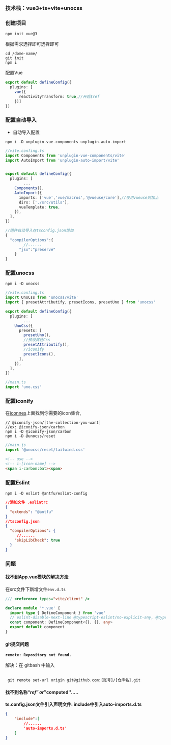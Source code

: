 

### 技术栈：vue3+ts+vite+unocss

### 创建项目

```
npm init vue@3
```

根据需求选择即可选择即可

```
cd /dome-name/
git init
npm i 
```

配置Vue

```ts
export default defineConfig({
  plugins: [
    vue({
      reactivityTransform: true,//开启$ref
    })]
})
```



### 配置自动导入

- 自动导入配置

```
npm i -D unplugin-vue-components unplugin-auto-import 
```

```typescript
//vite.confing.ts
import Components from 'unplugin-vue-components/vite'
import AutoImport from 'unplugin-auto-import/vite'


export default defineConfig({
  plugins: [
		...
    Components(),
    AutoImport({
      imports: ['vue','vue/macros','@vueuse/core'],//使用vueuse则加上
      dirs: ['./src/utils'],
      vueTemplate: true,
    }),
  ],
})

//组件自动导入在tsconfig.json增加
{
  "compilerOptions":{
        //......
      "jsx":"preserve"
    }
}
```

### 配置unocss

```
npm i -D unocss
```

```typescript
//vite.confing.ts
import UnoCss from 'unocss/vite'
import { presetAttributify, presetIcons, presetUno } from 'unocss'

export default defineConfig({
  plugins: [
		...
    UnoCss({
      presets: [
        presetUno(),
        //预设属性Css
        presetAttributify(),
        //iconify
        presetIcons(),
      ],
    }),
  ],
})
```

```ts
//main.ts
import 'uno.css'
```

### 配置iconify

在[iconnes]( https://icones.js.org/)上面找到你需要的icon集合,

```
// @iconify-json/[the-collection-you-want]  
//ex: @iconify-json/carbon
npm i -D @iconify-json/carbon
npm i -D @unocss/reset
```

```typescript
//main.js
import '@unocss/reset/tailwind.css'
```

```html
<!-- use -->
<!-- i-[icon-name] -->
<span i-carbon:bat><span>
```

### 

### 配置Eslint

```
npm i -D eslint @antfu/eslint-config
```

```json
//添加文件 .eslintrc
{
  "extends": "@antfu"
}
//tsconfig.json
{
  "compilerOptions": {
     //......
    "skipLibCheck": true
  }
}
```

### 问题

#### 找不到App.vue模块的解决方法

在src文件下新增文件`env.d.ts`

```ts
/// <reference types="vite/client" />

declare module '*.vue' {
  import type { DefineComponent } from 'vue'
  // eslint-disable-next-line @typescript-eslint/no-explicit-any, @typescript-eslint/ban-types
  const component: DefineComponent<{}, {}, any>
  export default component
}
```

#### git提交问题

**`remote: Repository not found.`**

解决：在 gitbash 中输入

```

 git remote set-url origin git@github.com:[账号]/[仓库名].git
```

#### 找不到名称“$ref” or ''$computed''.....

**ts.config.json文件引入声明文件: include中引入auto-imports.d.ts**

```json
{
    "include":[
        //......
        'auto-imports.d.ts'
    ]
}
```





